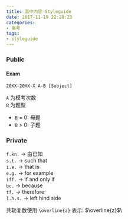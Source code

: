 ```yaml
---
title: 高中内容 Styleguide
date: 2017-11-19 22:28:23
categories:
- 高考
tags:
- styleguide
---
```




### Public

#### Exam  

`20XX-20XX-X A-B [Subject]`

`A` 为模考次数  
`B` 为题型

- `B` = 0: 母题
- `B` > 0: 子题


### Private

`f.kn.` -> 由已知\
`s.t.` -> such that\
`i.e.` -> that is\
`e.g.` -> for example\
`iff.` -> if and only if\
`bc.` -> because\
`tf.` -> therefore\
`l.h.s.` -> left hind side

共轭复数使用 `\overline{z}` 表示: $\overline{z}$\

